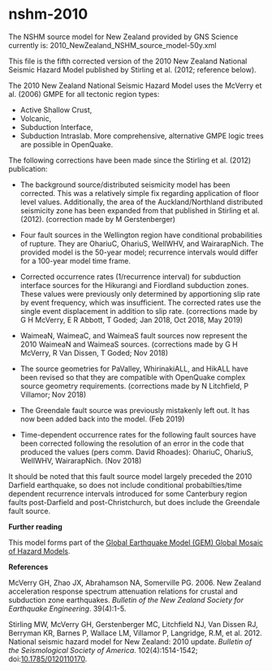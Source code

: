 # nshm-2010

The NSHM source model for New Zealand provided by GNS Science currently is:
	2010_NewZealand_NSHM_source_model-50y.xml

This file is the fifth corrected version of the 2010 New Zealand National Seismic Hazard Model published by Stirling et al. (2012; reference below).

The 2010 New Zealand National Seismic Hazard Model uses the McVerry et al. (2006) GMPE for all tectonic region types: 
* Active Shallow Crust, 
* Volcanic, 
* Subduction Interface, 
* Subduction Intraslab.
More comprehensive, alternative GMPE logic trees are possible in OpenQuake.

The following corrections have been made since the Stirling et al. (2012) publication:
* The background source/distributed seismicity model has been corrected. This was a relatively simple fix regarding application of floor level values. Additionally, the area of the Auckland/Northland distributed seismicity zone has been expanded from that published in Stirling et al. (2012). 
(correction made by M Gerstenberger)

* Four fault sources in the Wellington region have conditional probabilities of rupture. They are OhariuC, OhariuS, WellWHV, and WairarapNich. The provided model is the 50-year model; recurrence intervals would differ for a 100-year model time frame.

* Corrected occurrence rates (1/recurrence interval) for subduction interface sources for the Hikurangi and Fiordland subduction zones. These values were previously only determined by apportioning slip rate by event frequency, which was insufficient. The corrected rates use the single event displacement in addition to slip rate.
  (corrections made by G H McVerry, E R Abbott, T Goded; Jan 2018, Oct 2018, May 2019)

* WaimeaN, WaimeaC, and WaimeaS fault sources now represent the 2010 WaimeaN and WaimeaS sources.
  (corrections made by G H McVerry, R Van Dissen, T Goded; Nov 2018)
  
* The source geometries for PaValley, WhirinakiALL, and HikALL have been revised so that they are compatible with OpenQuake complex source geometry requirements.
  (corrections made by N Litchfield, P Villamor; Nov 2018)

* The Greendale fault source was previously mistakenly left out. It has now been added back into the model.
	(Feb 2019)
    
* Time-dependent occurrence rates for the following fault sources have been corrected following the resolution of an error in the code that produced the values (pers comm. David Rhoades): OhariuC, OhariuS, WellWHV, WairarapNich.
	(Nov 2018)

It should be noted that this fault source model largely preceded the 2010 
Darfield earthquake, so does not include conditional probabilties/time 
dependent recurrence intervals introduced for some Canterbury region faults 
post-Darfield and post-Christchurch, but does include the Greendale fault
source.

**Further reading**

This model forms part of the <a href="https://hazard.openquake.org/gem/models/NZL/">Global Earthquake Model (GEM) Global Mosaic of Hazard Models</a>. 


**References**

McVerry GH, Zhao JX, Abrahamson NA, Somerville PG. 2006. New Zealand 
    acceleration response spectrum attenuation relations for crustal and 
    subduction zone earthquakes. *Bulletin of the New Zealand Society for 
    Earthquake Engineering*. 39(4):1-5.

Stirling MW, McVerry GH, Gerstenberger MC, Litchfield NJ, Van Dissen RJ, 
    Berryman KR, Barnes P, Wallace LM, Villamor P, Langridge, R.M, et al. 2012. 
    National seismic hazard model for New Zealand: 2010 update. *Bulletin of the 
    Seismological Society of America*. 102(4):1514-1542; 
    doi:<a href="https://doi.org/10.1785/0120110170">10.1785/0120110170</a>.
